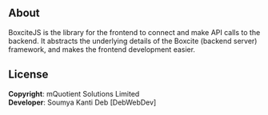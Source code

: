 ## About
BoxciteJS is the library for the frontend to connect and make API calls to the backend. It abstracts the underlying details of the Boxcite (backend server) framework, and makes the frontend development easier.

## License
**Copyright**: mQuotient Solutions Limited<br />
**Developer**: Soumya Kanti Deb [DebWebDev]
